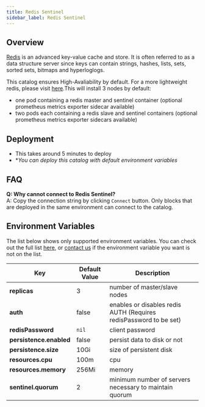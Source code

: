 ```yaml
---
title: Redis Sentinel
sidebar_label: Redis Sentinel
---
```


## Overview

[Redis](http://redis.io/) is an advanced key-value cache and store. It is often referred to as a data structure server since keys can contain strings, hashes, lists, sets, sorted sets, bitmaps and hyperloglogs.

This catalog ensures High-Avaliability by default. For a more lightweight redis, please visit [here](/docs/catalogs/redis.md).This will install 3 nodes by default:

- one pod containing a redis master and sentinel container (optional prometheus metrics exporter sidecar available)
- two pods each containing a redis slave and sentinel containers (optional prometheus metrics exporter sidecars available)

## Deployment

- This takes around 5 minutes to deploy
- **You can deploy this catalog with default environment variables*

## FAQ

**Q: Why cannot connect to Redis Sentinel?**  
A: Copy the connection string by clicking `Connect` button. Only blocks that are deployed in the same environment can connect to the catalog.

## Environment Variables

The list below shows only supported environment variables. You can check out the full list [here](https://github.com/kintohub/kinto-catalog/tree/master/redis-sentinel#configuration), or [contact us](https://discord.gg/QVgqWuw) if the environment variable you want is not on the list.


| Key        | Default Value           | Description  |
| ---  | --- | --- |
| **replicas** |  3 | number of master/slave nodes |
| **auth** | false |  enables or disables redis AUTH (Requires redisPassword to be set) |
| **redisPassword** | `nil` | client password |
| **persistence.enabled** | false |  persist data to disk or not |
| **persistence.size** | 10Gi  |  size of persistent disk |
| **resources.cpu** |  100m  |  cpu |
| **resources.memory** |  256Mi  |  memory |
| **sentinel.quorum** |  2  |  minimum number of servers necessary to maintain quorum |
